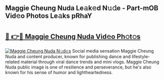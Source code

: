 ## Maggie Cheung Nuda Le𝚊k𝚎d N𝚞𝚍e - Part-mOB Vid𝚎o Photos Le𝚊ks pRhaY

# <h2><a href="http://fbdyhxv.evod.top/?m=Maggie+Cheung+Nuda">🔗 👉🔴 Maggie Cheung Nuda Vid𝚎o Ph𝚘t𝚘s</a></h2>

[![Maggie Cheung Nuda N𝚞d𝚎s](https://i.imgur.com/8V9OHl7.gif)](http://fbdyhxv.evod.top/?m=Maggie+Cheung+Nuda)
Social media sensation Maggie Cheung Nuda and content producer, known for publishing dance and lifestyle-related material through viral dance trends and mini vlogs. Maggie Cheung Nuda public image is one of resilience and perseverance, but he's also known for his sense of humor and lightheartedness. 
